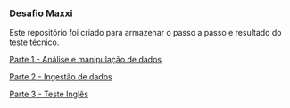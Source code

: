 ### Desafio Maxxi

Este repositório foi criado para armazenar o passo a passo e resultado do teste técnico.

[Parte 1 - Análise e manipulação de dados](./pt1/)

[Parte 2 - Ingestão de dados](./pt2/)

[Parte 3 - Teste Inglês](./pt3/)
